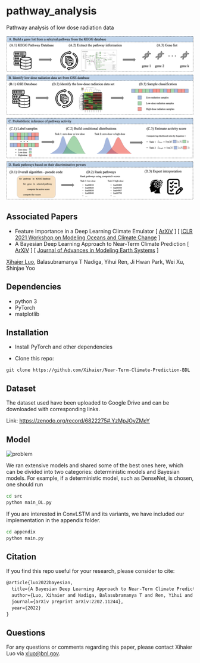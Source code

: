# pathway_analysis
Pathway analysis of low dose radiation data

<p><img src="img/method.png" title="Method" width="900"><p>

## Associated Papers
- Feature Importance in a Deep Learning Climate Emulator [ [ArXiV](https://arxiv.org/abs/2108.13203) ] [ [ICLR 2021 Workshop on Modeling Oceans and Climate Change](https://iclr.cc/virtual/2021/workshop/2123) ]
- A Bayesian Deep Learning Approach to Near-Term Climate Prediction [ [ArXiV](https://arxiv.org/abs/2202.11244) ] [ [Journal of Advances in Modeling Earth Systems](https://agupubs.onlinelibrary.wiley.com/doi/abs/10.1029/2022MS003058) ]

[Xihaier Luo](https://xihaier.github.io/), Balasubramanya T Nadiga, Yihui Ren, Ji Hwan Park, Wei Xu, Shinjae Yoo


## Dependencies
- python 3
- PyTorch
- matplotlib


## Installation

- Install PyTorch and other dependencies

- Clone this repo:

```
git clone https://github.com/Xihaier/Near-Term-Climate-Prediction-BDL
```


## Dataset

The dataset used have been uploaded to Google Drive and can be downloaded with corresponding links.

Link: https://zenodo.org/record/6822275#.YzMpJOyZMeY


## Model
<p><img src="img/problem.png" title="problem" width="500"><p>
  
We ran extensive models and shared some of the best ones here, which can be divided into two categories: deterministic models and Bayesian models. For example, if a deterministic model, such as DenseNet, is chosen, one should run 

```bash
cd src
python main_DL.py
```

If you are interested in ConvLSTM and its variants, we have included our implementation in the appendix folder.

```bash
cd appendix
python main.py
```

## Citation

If you find this repo useful for your research, please consider to cite:

```latex
@article{luo2022bayesian,
  title={A Bayesian Deep Learning Approach to Near-Term Climate Prediction},
  author={Luo, Xihaier and Nadiga, Balasubramanya T and Ren, Yihui and Park, Ji Hwan and Xu, Wei and Yoo, Shinjae},
  journal={arXiv preprint arXiv:2202.11244},
  year={2022}
}
```

## Questions

For any questions or comments regarding this paper, please contact Xihaier Luo via [xluo@bnl.gov](mailto:xluo@bnl.gov).

